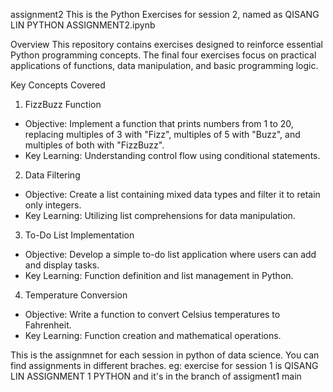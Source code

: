 assignment2
This is the Python Exercises for session 2, named as QISANG LIN PYTHON ASSIGNMENT2.ipynb

Overview
This repository contains exercises designed to reinforce essential Python programming concepts. The final four exercises focus on practical applications of functions, data manipulation, and basic programming logic.

Key Concepts Covered

 1. FizzBuzz Function
- Objective: Implement a function that prints numbers from 1 to 20, replacing multiples of 3 with "Fizz", multiples of 5 with "Buzz", and multiples of both with "FizzBuzz".
- Key Learning: Understanding control flow using conditional statements.

2. Data Filtering
- Objective: Create a list containing mixed data types and filter it to retain only integers.
- Key Learning: Utilizing list comprehensions for data manipulation.

3. To-Do List Implementation
- Objective: Develop a simple to-do list application where users can add and display tasks.
- Key Learning: Function definition and list management in Python.

4. Temperature Conversion
- Objective: Write a function to convert Celsius temperatures to Fahrenheit.
- Key Learning: Function creation and mathematical operations.

This is the assignmnet for each session in python of data science. You can find assignments in different braches. eg: exercise for session 1 is QISANG LIN ASSIGNMENT 1 PYTHON and it's in the branch of assigment1
main
